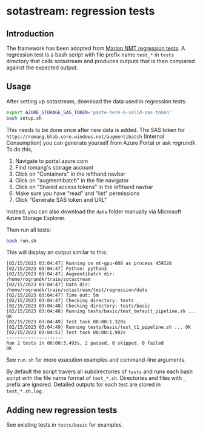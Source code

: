 # sotastream: regression tests

## Introduction

The framework has been adopted from [Marian NMT regression
tests](https://github.com/marian-nmt/marian-regression-tests).
A regression test is a bash script with file prefix name `test_*` in `tests`
directory that calls sotastream and produces outputs that is then compared
against the expected output.

## Usage

After setting up sotastream, download the data used in regression tests:

```bash
export AZURE_STORAGE_SAS_TOKEN='paste-here-a-valid-sas-token'
bash setup.sh
```

This needs to be done once after new data is added. The SAS token for
`https://romang.blob.core.windows.net/augmentibatch` (Internal Consumption) you
can generate yourself from Azure Portal or ask _rogrundk_. To do this,

1. Navigate to portal.azure.com
2. Find romang's storage account
3. Click on "Containers" in the lefthand navbar
4. Click on "augmentibatch" in the file navigator
5. Click on "Shared access tokens" in the lefthand navbar
6. Make sure you have "read" and "list" permissions
7. Click "Generate SAS token and URL"

Instead, you can also download the `data` folder manually via Microsoft Azure Storage Explorer.

Then run all tests:

```bash
bash run.sh
```

This will display an output similar to this:

```
[02/15/2023 03:04:47] Running on mt-gpu-008 as process 459328
[02/15/2023 03:04:47] Python: python3
[02/15/2023 03:04:47] Augmentibatch dir: /home/rogrundk/train/sotastream
[02/15/2023 03:04:47] Data dir: /home/rogrundk/train/sotastream/test/regression/data
[02/15/2023 03:04:47] Time out: 5m
[02/15/2023 03:04:47] Checking directory: tests
[02/15/2023 03:04:48] Checking directory: tests/basic
[02/15/2023 03:04:48] Running tests/basic/test_default_pipeline.sh ... OK
[02/15/2023 03:04:49] Test took 00:00:1.320s
[02/15/2023 03:04:49] Running tests/basic/test_t1_pipeline.sh ... OK
[02/15/2023 03:04:51] Test took 00:00:1.902s
---------------------
Ran 2 tests in 00:00:3.493s, 2 passed, 0 skipped, 0 failed
OK
```

See `run.sh` for more exacution examples and command-line arguments.

By default the script travers all subdirectories of `tests` and runs each bash
script with the file name format of `test_*.sh`.  Directories and files with
`_` prefix are ignored.  Detailed outputs for each test are stored in
`test_*.sh.log`.

## Adding new regression tests

See existing tests in `tests/basic` for examples.

